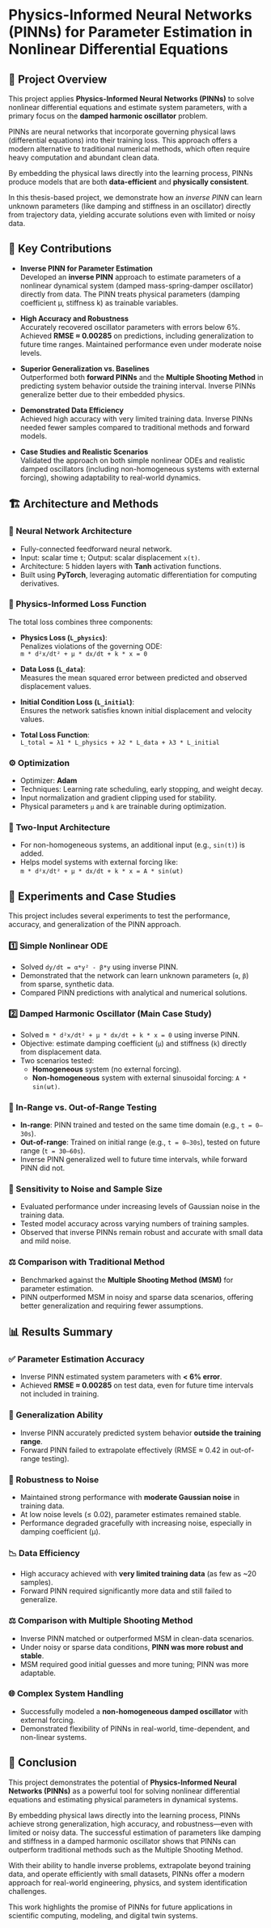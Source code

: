 # Physics-Informed Neural Networks (PINNs) for Parameter Estimation in Nonlinear Differential Equations

## 📘 Project Overview

This project applies **Physics-Informed Neural Networks (PINNs)** to solve nonlinear differential equations and estimate system parameters, with a primary focus on the **damped harmonic oscillator** problem.

PINNs are neural networks that incorporate governing physical laws (differential equations) into their training loss. This approach offers a modern alternative to traditional numerical methods, which often require heavy computation and abundant clean data.

By embedding the physical laws directly into the learning process, PINNs produce models that are both **data-efficient** and **physically consistent**.

In this thesis-based project, we demonstrate how an *inverse PINN* can learn unknown parameters (like damping and stiffness in an oscillator) directly from trajectory data, yielding accurate solutions even with limited or noisy data.

## 🧠 Key Contributions

- **Inverse PINN for Parameter Estimation**  
  Developed an **inverse PINN** approach to estimate parameters of a nonlinear dynamical system (damped mass-spring-damper oscillator) directly from data. The PINN treats physical parameters (damping coefficient μ, stiffness k) as trainable variables.

- **High Accuracy and Robustness**  
  Accurately recovered oscillator parameters with errors below 6%. Achieved **RMSE ≈ 0.00285** on predictions, including generalization to future time ranges. Maintained performance even under moderate noise levels.

- **Superior Generalization vs. Baselines**  
  Outperformed both **forward PINNs** and the **Multiple Shooting Method** in predicting system behavior outside the training interval. Inverse PINNs generalize better due to their embedded physics.

- **Demonstrated Data Efficiency**  
  Achieved high accuracy with very limited training data. Inverse PINNs needed fewer samples compared to traditional methods and forward models.

- **Case Studies and Realistic Scenarios**  
  Validated the approach on both simple nonlinear ODEs and realistic damped oscillators (including non-homogeneous systems with external forcing), showing adaptability to real-world dynamics.

 ## 🏗️ Architecture and Methods

### 🔧 Neural Network Architecture
- Fully-connected feedforward neural network.
- Input: scalar time `t`; Output: scalar displacement `x(t)`.
- Architecture: 5 hidden layers with **Tanh** activation functions.
- Built using **PyTorch**, leveraging automatic differentiation for computing derivatives.

### 🧮 Physics-Informed Loss Function
The total loss combines three components:

- **Physics Loss (`L_physics`)**:  
  Penalizes violations of the governing ODE:  
  `m * d²x/dt² + μ * dx/dt + k * x = 0`

- **Data Loss (`L_data`)**:  
  Measures the mean squared error between predicted and observed displacement values.

- **Initial Condition Loss (`L_initial`)**:  
  Ensures the network satisfies known initial displacement and velocity values.

- **Total Loss Function**:  
  `L_total = λ1 * L_physics + λ2 * L_data + λ3 * L_initial`

### ⚙️ Optimization
- Optimizer: **Adam**
- Techniques: Learning rate scheduling, early stopping, and weight decay.
- Input normalization and gradient clipping used for stability.
- Physical parameters `μ` and `k` are trainable during optimization.

### 🧪 Two-Input Architecture
- For non-homogeneous systems, an additional input (e.g., `sin(t)`) is added.
- Helps model systems with external forcing like:  
  `m * d²x/dt² + μ * dx/dt + k * x = A * sin(ωt)`

## 🔬 Experiments and Case Studies

This project includes several experiments to test the performance, accuracy, and generalization of the PINN approach.

### 1️⃣ Simple Nonlinear ODE
- Solved `dy/dt = α*y² - β*y` using inverse PINN.
- Demonstrated that the network can learn unknown parameters (`α`, `β`) from sparse, synthetic data.
- Compared PINN predictions with analytical and numerical solutions.

### 2️⃣ Damped Harmonic Oscillator (Main Case Study)
- Solved `m * d²x/dt² + μ * dx/dt + k * x = 0` using inverse PINN.
- Objective: estimate damping coefficient (`μ`) and stiffness (`k`) directly from displacement data.
- Two scenarios tested:
  - **Homogeneous** system (no external forcing).
  - **Non-homogeneous** system with external sinusoidal forcing: `A * sin(ωt)`.

### 🔁 In-Range vs. Out-of-Range Testing
- **In-range**: PINN trained and tested on the same time domain (e.g., `t = 0–30s`).
- **Out-of-range**: Trained on initial range (e.g., `t = 0–30s`), tested on future range (`t = 30–60s`).
- Inverse PINN generalized well to future time intervals, while forward PINN did not.

### 🧪 Sensitivity to Noise and Sample Size
- Evaluated performance under increasing levels of Gaussian noise in the training data.
- Tested model accuracy across varying numbers of training samples.
- Observed that inverse PINNs remain robust and accurate with small data and mild noise.

### ⚖️ Comparison with Traditional Method
- Benchmarked against the **Multiple Shooting Method (MSM)** for parameter estimation.
- PINN outperformed MSM in noisy and sparse data scenarios, offering better generalization and requiring fewer assumptions.

## 📊 Results Summary

### ✅ Parameter Estimation Accuracy
- Inverse PINN estimated system parameters with **< 6% error**.
- Achieved **RMSE ≈ 0.00285** on test data, even for future time intervals not included in training.

### 🔮 Generalization Ability
- Inverse PINN accurately predicted system behavior **outside the training range**.
- Forward PINN failed to extrapolate effectively (RMSE ≈ 0.42 in out-of-range testing).

### 🧱 Robustness to Noise
- Maintained strong performance with **moderate Gaussian noise** in training data.
- At low noise levels (≤ 0.02), parameter estimates remained stable.
- Performance degraded gracefully with increasing noise, especially in damping coefficient (μ).

### 📉 Data Efficiency
- High accuracy achieved with **very limited training data** (as few as ~20 samples).
- Forward PINN required significantly more data and still failed to generalize.

### ⚖️ Comparison with Multiple Shooting Method
- Inverse PINN matched or outperformed MSM in clean-data scenarios.
- Under noisy or sparse data conditions, **PINN was more robust and stable**.
- MSM required good initial guesses and more tuning; PINN was more adaptable.

### 🌐 Complex System Handling
- Successfully modeled a **non-homogeneous damped oscillator** with external forcing.
- Demonstrated flexibility of PINNs in real-world, time-dependent, and non-linear systems.

## 🧾 Conclusion

This project demonstrates the potential of **Physics-Informed Neural Networks (PINNs)** as a powerful tool for solving nonlinear differential equations and estimating physical parameters in dynamical systems.

By embedding physical laws directly into the learning process, PINNs achieve strong generalization, high accuracy, and robustness—even with limited or noisy data. The successful estimation of parameters like damping and stiffness in a damped harmonic oscillator shows that PINNs can outperform traditional methods such as the Multiple Shooting Method.

With their ability to handle inverse problems, extrapolate beyond training data, and operate efficiently with small datasets, PINNs offer a modern approach for real-world engineering, physics, and system identification challenges.

This work highlights the promise of PINNs for future applications in scientific computing, modeling, and digital twin systems.


